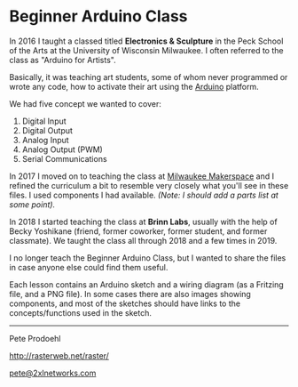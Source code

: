 # Beginner Arduino Class

In 2016 I taught a classed titled **Electronics & Sculpture** in the Peck School of the Arts at the University of Wisconsin Milwaukee. I often referred to the class as "Arduino for Artists".

Basically, it was teaching art students, some of whom never programmed or wrote any code, how to activate their art using the [Arduino](https://arduino.cc/) platform.

We had five concept we wanted to cover:

1. Digital Input
2. Digital Output
3. Analog Input
4. Analog Output (PWM)
5. Serial Communications

In 2017 I moved on to teaching the class at [Milwaukee Makerspace](https://milwaukeemakerspace.org/) and I refined the curriculum a bit to resemble very closely what you'll see in these files. I used components I had available. _(Note: I should add a parts list at some point)._

In 2018 I started teaching the class at **Brinn Labs**, usually with the help of Becky Yoshikane (friend, former coworker, former student, and former classmate). We taught the class all through 2018 and a few times in 2019.

I no longer teach the Beginner Arduino Class, but I wanted to share the files in case anyone else could find them useful.

Each lesson contains an Arduino sketch and a wiring diagram (as a Fritzing file, and a PNG file). In some cases there are also images showing components, and most of the sketches should have links to the concepts/functions used in the sketch.


---

Pete Prodoehl

<http://rasterweb.net/raster/>

<pete@2xlnetworks.com>

